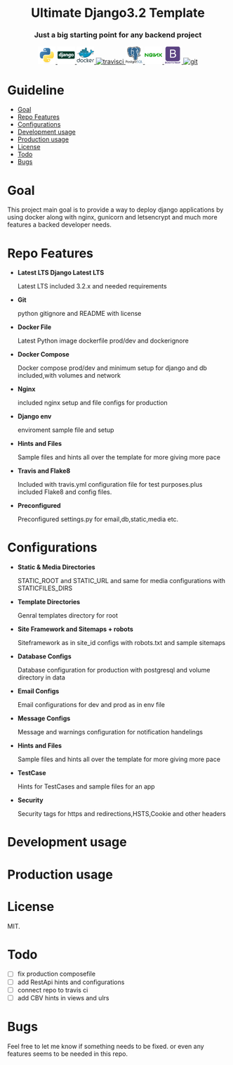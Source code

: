 <h1 align="center">Ultimate Django3.2 Template</h1>
<h3 align="center">Just a big starting point for any backend project</h3>

<p align="center">
<a href="https://www.python.org" target="_blank"> <img src="https://raw.githubusercontent.com/devicons/devicon/master/icons/python/python-original.svg" alt="python" width="40" height="40"/> </a>
<a href="https://www.djangoproject.com/" target="_blank"> <img src="https://raw.githubusercontent.com/devicons/devicon/master/icons/django/django-original.svg" alt="django" width="40" height="40"/> </a> 
<a href="https://www.docker.com/" target="_blank"> <img src="https://raw.githubusercontent.com/devicons/devicon/master/icons/docker/docker-original-wordmark.svg" alt="docker" width="40" height="40"/> </a>
<a href="https://travis-ci.org" target="_blank"> <img src="https://www.vectorlogo.zone/logos/travis-ci/travis-ci-icon.svg" alt="travisci" width="40" height="40"/> </a>
<a href="https://www.postgresql.org" target="_blank"> <img src="https://raw.githubusercontent.com/devicons/devicon/master/icons/postgresql/postgresql-original-wordmark.svg" alt="postgresql" width="40" height="40"/> </a>
<a href="https://www.nginx.com" target="_blank"> <img src="https://raw.githubusercontent.com/devicons/devicon/master/icons/nginx/nginx-original.svg" alt="nginx" width="40" height="40"/> </a>
<a href="https://getbootstrap.com" target="_blank"> <img src="https://raw.githubusercontent.com/devicons/devicon/master/icons/bootstrap/bootstrap-plain-wordmark.svg" alt="bootstrap" width="40" height="40"/> </a>
<a href="https://git-scm.com/" target="_blank"> <img src="https://www.vectorlogo.zone/logos/git-scm/git-scm-icon.svg" alt="git" width="40" height="40"/> </a>
</p>

# Guideline
- [Goal](#goal)
- [Repo Features](#repo-features)
- [Configurations](#configurations)
- [Development usage](#development-usage)
- [Production usage](#production-usage)
- [License](#license)
- [Todo](#todo)
- [Bugs](#bugs)

# Goal
This project main goal is to provide a way to deploy django applications by using docker along with nginx, gunicorn and letsencrypt and much more features a backed developer needs.


# Repo Features
<ul>
  <li>
       <strong>Latest LTS Django Latest LTS</strong>        
  </li>
 <p>Latest LTS included 3.2.x and needed requirements</p>
 <li>
       <strong>Git</strong>        
  </li>
  <p>python gitignore and README with license</p>
 <li>
       <strong>Docker File</strong>        
  </li>
  <p>Latest Python image dockerfile prod/dev and dockerignore</p>
  
 <li>
       <strong>Docker Compose</strong>        
  </li>
  <p>Docker compose prod/dev and minimum setup for django and db included,with volumes and network</p>
  
 <li>
       <strong>Nginx</strong>        
  </li>
  <p>included nginx setup and file configs for production</p>
 
 <li>
       <strong>Django env</strong>        
  </li>
  <p>enviroment sample file and setup</p>
 
 <li><strong>Hints and Files</strong></li>
  <p>Sample files and hints all over the template for more giving more pace</p>
 
 <li><strong>Travis and Flake8</strong></li>
  <p>Included with travis.yml configuration file for test purposes.plus included Flake8 and config files.</p>
 <li>
       <strong>Preconfigured</strong>        
  </li>
  <p>Preconfigured settings.py for email,db,static,media etc.</p>
</ul>

# Configurations
<ul>
  <li>
       <strong>Static & Media Directories</strong>        
  </li>
 <p>STATIC_ROOT and STATIC_URL and same for media configurations with STATICFILES_DIRS</p>
 <li>
       <strong>Template Directories</strong>        
  </li>
  <p>Genral templates directory for root</p>
 <li>
       <strong>Site Framework and Sitemaps + robots</strong>        
  </li>
  <p>Siteframework as in site_id configs with robots.txt and sample sitemaps</p>
  
 <li>
       <strong>Database Configs</strong>        
  </li>
  <p>Database configuration for production with postgresql and volume directory in data</p>
  
 <li>
       <strong>Email Configs</strong>        
  </li>
  <p>Email configurations for dev and prod as in env file</p>
 
 <li>
       <strong>Message Configs</strong>        
  </li>
  <p>Message and warnings configuration for notification handelings</p>
 <li><strong>Hints and Files</strong></li>
  <p>Sample files and hints all over the template for more giving more pace</p>
 
 <li>
       <strong>TestCase</strong>        
  </li>
  <p>Hints for TestCases and sample files for an app</p>
  <li>
       <strong>Security</strong>        
  </li>
  <p>Security tags for https and redirections,HSTS,Cookie and other headers</p>
</ul>

# Development usage

# Production usage

# License
MIT.

# Todo
- [ ] fix production composefile
- [ ] add RestApi hints and configurations
- [ ] connect repo to travis ci
- [ ] add CBV hints in views and ulrs

# Bugs
Feel free to let me know if something needs to be fixed. or even any features seems to be needed in this repo.
